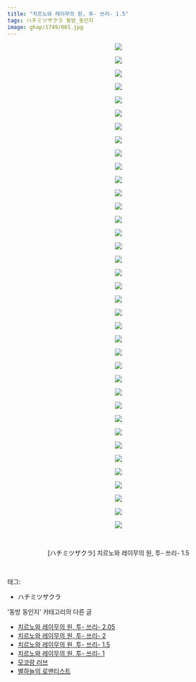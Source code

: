 ```yaml
---
title: "치르노와 레이무의 원, 투- 쓰리- 1.5"
tags: ハチミツザクラ 동방_동인지
image: ghap/1749/001.jpg
---
```

<div class="article">
<p style="text-align: center; clear: none; float: none;"><img src="{{ site.nasurl }}/ghap/1749/001.jpg"/></p>
<p style="text-align: center; clear: none; float: none;"><img src="{{ site.nasurl }}/ghap/1749/002.jpg"/></p>
<p style="text-align: center; clear: none; float: none;"><img src="{{ site.nasurl }}/ghap/1749/003.jpg"/></p>
<p style="text-align: center; clear: none; float: none;"><img src="{{ site.nasurl }}/ghap/1749/004.jpg"/></p>
<p style="text-align: center; clear: none; float: none;"><img src="{{ site.nasurl }}/ghap/1749/005.jpg"/></p>
<p style="text-align: center; clear: none; float: none;"><img src="{{ site.nasurl }}/ghap/1749/006.jpg"/></p>
<p style="text-align: center; clear: none; float: none;"><img src="{{ site.nasurl }}/ghap/1749/007.jpg"/></p>
<p style="text-align: center; clear: none; float: none;"><img src="{{ site.nasurl }}/ghap/1749/008.jpg"/></p>
<p style="text-align: center; clear: none; float: none;"><img src="{{ site.nasurl }}/ghap/1749/009.jpg"/></p>
<p style="text-align: center; clear: none; float: none;"><img src="{{ site.nasurl }}/ghap/1749/010.jpg"/></p>
<p style="text-align: center; clear: none; float: none;"><img src="{{ site.nasurl }}/ghap/1749/011.jpg"/></p>
<p style="text-align: center; clear: none; float: none;"><img src="{{ site.nasurl }}/ghap/1749/012.jpg"/></p>
<p style="text-align: center; clear: none; float: none;"><img src="{{ site.nasurl }}/ghap/1749/013.jpg"/></p>
<p style="text-align: center; clear: none; float: none;"><img src="{{ site.nasurl }}/ghap/1749/014.jpg"/></p>
<p style="text-align: center; clear: none; float: none;"><img src="{{ site.nasurl }}/ghap/1749/015.jpg"/></p>
<p style="text-align: center; clear: none; float: none;"><img src="{{ site.nasurl }}/ghap/1749/016.jpg"/></p>
<p style="text-align: center; clear: none; float: none;"><img src="{{ site.nasurl }}/ghap/1749/017.jpg"/></p>
<p style="text-align: center; clear: none; float: none;"><img src="{{ site.nasurl }}/ghap/1749/018.jpg"/></p>
<p style="text-align: center; clear: none; float: none;"><img src="{{ site.nasurl }}/ghap/1749/019.jpg"/></p>
<p style="text-align: center; clear: none; float: none;"><img src="{{ site.nasurl }}/ghap/1749/020.jpg"/></p>
<p style="text-align: center; clear: none; float: none;"><img src="{{ site.nasurl }}/ghap/1749/021.jpg"/></p>
<p style="text-align: center; clear: none; float: none;"><img src="{{ site.nasurl }}/ghap/1749/022.jpg"/></p>
<p style="text-align: center; clear: none; float: none;"><img src="{{ site.nasurl }}/ghap/1749/023.jpg"/></p>
<p style="text-align: center; clear: none; float: none;"><img src="{{ site.nasurl }}/ghap/1749/024.jpg"/></p>
<p style="text-align: center; clear: none; float: none;"><img src="{{ site.nasurl }}/ghap/1749/025.jpg"/></p>
<p style="text-align: center; clear: none; float: none;"><img src="{{ site.nasurl }}/ghap/1749/026.jpg"/></p>
<p style="text-align: center; clear: none; float: none;"><img src="{{ site.nasurl }}/ghap/1749/027.jpg"/></p>
<p style="text-align: center; clear: none; float: none;"><img src="{{ site.nasurl }}/ghap/1749/028.jpg"/></p>
<p style="text-align: center; clear: none; float: none;"><img src="{{ site.nasurl }}/ghap/1749/029.jpg"/></p>
<p style="text-align: center; clear: none; float: none;"><img src="{{ site.nasurl }}/ghap/1749/030.jpg"/></p>
<p style="text-align: center; clear: none; float: none;"><img src="{{ site.nasurl }}/ghap/1749/031.jpg"/></p>
<p style="text-align: center; clear: none; float: none;"><img src="{{ site.nasurl }}/ghap/1749/032.jpg"/></p>
<p style="text-align: center; clear: none; float: none;"><img src="{{ site.nasurl }}/ghap/1749/033.jpg"/></p>
<p style="text-align: center; clear: none; float: none;"><img src="{{ site.nasurl }}/ghap/1749/034.jpg"/></p>
<p style="text-align: center; clear: none; float: none;"><img src="{{ site.nasurl }}/ghap/1749/035.jpg"/></p>
<p style="text-align: center; clear: none; float: none;"><img src="{{ site.nasurl }}/ghap/1749/036.jpg"/></p>
<p style="text-align: center; clear: none; float: none;"><img src="{{ site.nasurl }}/ghap/1749/037.jpg"/></p>
<p style="text-align: center; clear: none; float: none;"><br/></p>
<p style="text-align: center; clear: none; float: none;">[ハチミツザクラ] 치르노와 레이무의 원, 투- 쓰리- 1.5</p>
<p><br/></p>
</div><div class="tagTrail">
<p>태그: </p>
<ul>
<li>ハチミツザクラ</li>
</ul>
</div><div class="another">
<p>'동방 동인지' 카테고리의 다른 글</p>
<ul>
<li><a href="/2016-08-21-ghap_1751">치르노와 레이무의 원, 투- 쓰리- 2.05</a></li>
<li><a href="/2016-08-21-ghap_1750">치르노와 레이무의 원, 투- 쓰리- 2</a></li>
<li><a href="/2016-08-21-ghap_1749">치르노와 레이무의 원, 투- 쓰리- 1.5</a></li>
<li><a href="/2016-08-21-ghap_1748">치르노와 레이무의 원, 투- 쓰리- 1</a></li>
<li><a href="/2016-08-21-ghap_1746">모코랑 러브</a></li>
<li><a href="/2016-08-21-ghap_1744">별하늘의 로맨티스트</a></li>
</ul>
</div><div class="cb_module cb_fluid">
<div class="cb_wrt cb_profile">
</div><!-- commentList close -->
</div>
